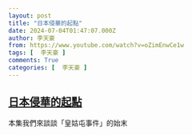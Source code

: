```yaml
---
layout: post
title: "日本侵華的起點"
date: 2024-07-04T01:47:07.000Z
author: 李天豪
from: https://www.youtube.com/watch?v=oZimEnwCe1w
tags: [  李天豪 ]
comments: True
categories: [  李天豪 ]
---
```

<!--1720057627000-->
[日本侵華的起點](https://www.youtube.com/watch?v=oZimEnwCe1w)
------

<div>
本集我們來談談「皇姑屯事件」的始末
</div>
